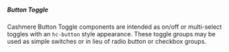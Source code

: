 ##### Button Toggle

Cashmere Button Toggle components are intended as on/off or multi-select toggles with an <code>hc-button</code> style appearance. These toggle groups may be used as simple switches or in lieu of radio button or checkbox groups.
